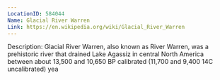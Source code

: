 ```yaml
---
LocationID: 584044
Name: Glacial River Warren
Link: https://en.wikipedia.org/wiki/Glacial_River_Warren 
---
```


Description:
Glacial River Warren, also known as River Warren, was a prehistoric river that drained Lake Agassiz in central North America between about 13,500 and 10,650 BP calibrated (11,700 and 9,400 14C uncalibrated) yea